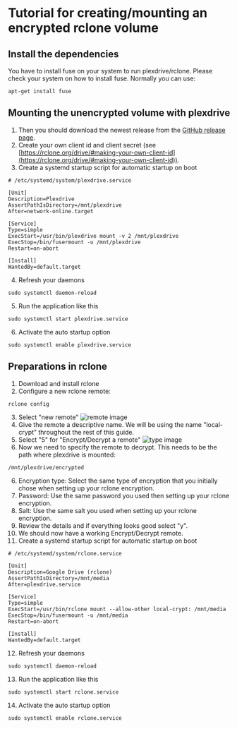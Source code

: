 # Tutorial for creating/mounting an encrypted rclone volume

## Install the dependencies
You have to install fuse on your system to run plexdrive/rclone. Please check your system on how to install fuse. 
Normally you can use:
```
apt-get install fuse
```

## Mounting the unencrypted volume with plexdrive
1. Then you should download the newest release from the [GitHub release page](https://github.com/plexdrive/plexdrive/releases).
2. Create your own client id and client secret (see [https://rclone.org/drive/#making-your-own-client-id](https://rclone.org/drive/#making-your-own-client-id)).
3. Create a systemd startup script for automatic startup on boot
```
# /etc/systemd/system/plexdrive.service

[Unit]
Description=Plexdrive
AssertPathIsDirectory=/mnt/plexdrive
After=network-online.target

[Service]
Type=simple
ExecStart=/usr/bin/plexdrive mount -v 2 /mnt/plexdrive
ExecStop=/bin/fusermount -u /mnt/plexdrive
Restart=on-abort

[Install]
WantedBy=default.target
```
4. Refresh your daemons
```
sudo systemctl daemon-reload
```
5. Run the application like this
```
sudo systemctl start plexdrive.service
```
6. Activate the auto startup option
```
sudo systemctl enable plexdrive.service
```

## Preparations in rclone
1. Download and install rclone
2. Configure a new rclone remote:
```
rclone config
```
3. Select "new remote"
![remote image](http://i.imgur.com/nOg64dy.png)
3. Give the remote a descriptive name. We will be using the name "local-crypt" throughout the rest of this guide.
4. Select "5" for "Encrypt/Decrypt a remote"
![type image](http://i.imgur.com/bLtWR7P.png)
5. Now we need to specify the remote to decrypt. This needs to be the path where plexdrive is mounted:
```
/mnt/plexdrive/encrypted
```
6. Encryption type: Select the same type of encryption that you initially chose when setting up your rclone encryption.
7. Password: Use the same password you used then setting up your rclone encryption.
8. Salt: Use the same salt you used when setting up your rclone encryption.
9. Review the details and if everything looks good select "y".
10. We should now have a working Encrypt/Decrypt remote.
11. Create a systemd startup script for automatic startup on boot
```
# /etc/systemd/system/rclone.service

[Unit]
Description=Google Drive (rclone)
AssertPathIsDirectory=/mnt/media
After=plexdrive.service

[Service]
Type=simple
ExecStart=/usr/bin/rclone mount --allow-other local-crypt: /mnt/media
ExecStop=/bin/fusermount -u /mnt/media
Restart=on-abort

[Install]
WantedBy=default.target
```
12. Refresh your daemons
```
sudo systemctl daemon-reload
```
13. Run the application like this
```
sudo systemctl start rclone.service
```
14. Activate the auto startup option
```
sudo systemctl enable rclone.service
```

